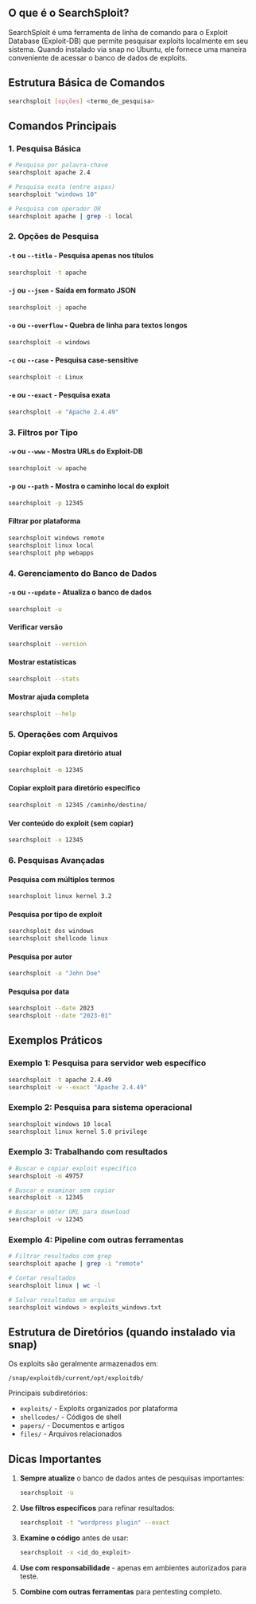 ## O que é o SearchSploit?

SearchSploit é uma ferramenta de linha de comando para o Exploit Database (Exploit-DB) que permite pesquisar exploits localmente em seu sistema. Quando instalado via snap no Ubuntu, ele fornece uma maneira conveniente de acessar o banco de dados de exploits.

## Estrutura Básica de Comandos

```bash
searchsploit [opções] <termo_de_pesquisa>
```

## Comandos Principais

### 1. Pesquisa Básica
```bash
# Pesquisa por palavra-chave
searchsploit apache 2.4

# Pesquisa exata (entre aspas)
searchsploit "windows 10"

# Pesquisa com operador OR
searchsploit apache | grep -i local
```

### 2. Opções de Pesquisa

#### `-t` ou `--title` - Pesquisa apenas nos títulos
```bash
searchsploit -t apache
```

#### `-j` ou `--json` - Saída em formato JSON
```bash
searchsploit -j apache
```

#### `-o` ou `--overflow` - Quebra de linha para textos longos
```bash
searchsploit -o windows
```

#### `-c` ou `--case` - Pesquisa case-sensitive
```bash
searchsploit -c Linux
```

#### `-e` ou `--exact` - Pesquisa exata
```bash
searchsploit -e "Apache 2.4.49"
```

### 3. Filtros por Tipo

#### `-w` ou `--www` - Mostra URLs do Exploit-DB
```bash
searchsploit -w apache
```

#### `-p` ou `--path` - Mostra o caminho local do exploit
```bash
searchsploit -p 12345
```

#### Filtrar por plataforma
```bash
searchsploit windows remote
searchsploit linux local
searchsploit php webapps
```

### 4. Gerenciamento do Banco de Dados

#### `-u` ou `--update` - Atualiza o banco de dados
```bash
searchsploit -u
```

#### Verificar versão
```bash
searchsploit --version
```

#### Mostrar estatísticas
```bash
searchsploit --stats
```

#### Mostrar ajuda completa
```bash
searchsploit --help
```

### 5. Operações com Arquivos

#### Copiar exploit para diretório atual
```bash
searchsploit -m 12345
```

#### Copiar exploit para diretório específico
```bash
searchsploit -m 12345 /caminho/destino/
```

#### Ver conteúdo do exploit (sem copiar)
```bash
searchsploit -x 12345
```

### 6. Pesquisas Avançadas

#### Pesquisa com múltiplos termos
```bash
searchsploit linux kernel 3.2
```

#### Pesquisa por tipo de exploit
```bash
searchsploit dos windows
searchsploit shellcode linux
```

#### Pesquisa por autor
```bash
searchsploit -a "John Doe"
```

#### Pesquisa por data
```bash
searchsploit --date 2023
searchsploit --date "2023-01"
```

## Exemplos Práticos

### Exemplo 1: Pesquisa para servidor web específico
```bash
searchsploit -t apache 2.4.49
searchsploit -w --exact "Apache 2.4.49"
```

### Exemplo 2: Pesquisa para sistema operacional
```bash
searchsploit windows 10 local
searchsploit linux kernel 5.0 privilege
```

### Exemplo 3: Trabalhando com resultados
```bash
# Buscar e copiar exploit específico
searchsploit -m 49757

# Buscar e examinar sem copiar
searchsploit -x 12345

# Buscar e obter URL para download
searchsploit -w 12345
```

### Exemplo 4: Pipeline com outras ferramentas
```bash
# Filtrar resultados com grep
searchsploit apache | grep -i "remote"

# Contar resultados
searchsploit linux | wc -l

# Salvar resultados em arquivo
searchsploit windows > exploits_windows.txt
```

## Estrutura de Diretórios (quando instalado via snap)

Os exploits são geralmente armazenados em:
```
/snap/exploitdb/current/opt/exploitdb/
```

Principais subdiretórios:
- `exploits/` - Exploits organizados por plataforma
- `shellcodes/` - Códigos de shell
- `papers/` - Documentos e artigos
- `files/` - Arquivos relacionados

## Dicas Importantes

1. **Sempre atualize** o banco de dados antes de pesquisas importantes:
   ```bash
   searchsploit -u
   ```

2. **Use filtros específicos** para refinar resultados:
   ```bash
   searchsploit -t "wordpress plugin" --exact
   ```

3. **Examine o código** antes de usar:
   ```bash
   searchsploit -x <id_do_exploit>
   ```

4. **Use com responsabilidade** - apenas em ambientes autorizados para teste.

5. **Combine com outras ferramentas** para pentesting completo.
